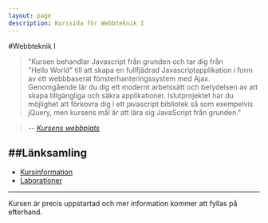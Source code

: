 ```yaml
---
layout: page
description: Kurssida för Webbteknik I
---
```

#Webbteknik I

>"Kursen behandlar Javascript från grunden och tar dig från ”Hello&nbsp;World”
>till att skapa en fullfjädrad Javascriptapplikation i form av ett webbbaserat
>fönsterhanteringssystem med Ajax. Genomgående lär du dig ett modernt arbetssätt
>och betydelsen av att skapa tillgängliga och säkra applikationer. Islutprojektet
>har du möjlighet att förkovra dig i ett javascript bibliotek så
>som exempelvis jQuery, men kursens mål är att lära sig JavaScript från grunden."

> -- <cite>[Kursens webbplats](https://coursepress.lnu.se/kurs/webbteknik-i/)</cite>

##Länksamling
---
- [Kursinformation](https://coursepress.lnu.se/kurs/webbteknik-i/)
- [Laborationer](https://github.com/rk222ev/1dv403-laborationer)

---

Kursen är precis uppstartad och mer information kommer att fyllas på efterhand.
